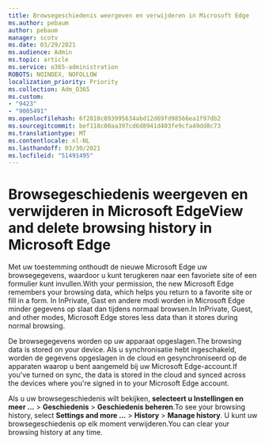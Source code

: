```yaml
---
title: Browsegeschiedenis weergeven en verwijderen in Microsoft Edge
ms.author: pebaum
author: pebaum
manager: scotv
ms.date: 03/29/2021
ms.audience: Admin
ms.topic: article
ms.service: o365-administration
ROBOTS: NOINDEX, NOFOLLOW
localization_priority: Priority
ms.collection: Adm_O365
ms.custom:
- "9423"
- "9005491"
ms.openlocfilehash: 6f2810c893995634abd12d69fd98566ea1f97db2
ms.sourcegitcommit: bef118c00aa397cd6d8941d403fe9cfa49dd8c73
ms.translationtype: MT
ms.contentlocale: nl-NL
ms.lasthandoff: 03/30/2021
ms.locfileid: "51491495"
---
```

# <a name="view-and-delete-browsing-history-in-microsoft-edge"></a><span data-ttu-id="6cdb7-102">Browsegeschiedenis weergeven en verwijderen in Microsoft Edge</span><span class="sxs-lookup"><span data-stu-id="6cdb7-102">View and delete browsing history in Microsoft Edge</span></span>

<span data-ttu-id="6cdb7-103">Met uw toestemming onthoudt de nieuwe Microsoft Edge uw browsegegevens, waardoor u kunt terugkeren naar een favoriete site of een formulier kunt invullen.</span><span class="sxs-lookup"><span data-stu-id="6cdb7-103">With your permission, the new Microsoft Edge remembers your browsing data, which helps you return to a favorite site or fill in a form.</span></span> <span data-ttu-id="6cdb7-104">In InPrivate, Gast en andere modi worden in Microsoft Edge minder gegevens op slaat dan tijdens normaal browsen.</span><span class="sxs-lookup"><span data-stu-id="6cdb7-104">In InPrivate, Guest, and other modes, Microsoft Edge stores less data than it stores during normal browsing.</span></span>

<span data-ttu-id="6cdb7-105">De browsegegevens worden op uw apparaat opgeslagen.</span><span class="sxs-lookup"><span data-stu-id="6cdb7-105">The browsing data is stored on your device.</span></span> <span data-ttu-id="6cdb7-106">Als u synchronisatie hebt ingeschakeld, worden de gegevens opgeslagen in de cloud en gesynchroniseerd op de apparaten waarop u bent aangemeld bij uw Microsoft Edge-account.</span><span class="sxs-lookup"><span data-stu-id="6cdb7-106">If you've turned on sync, the data is stored in the cloud and synced across the devices where you're signed in to your Microsoft Edge account.</span></span>

<span data-ttu-id="6cdb7-107">Als u uw browsegeschiedenis wilt bekijken, **selecteert u Instellingen en meer ...**   >  **Geschiedenis**  >  **Geschiedenis beheren**.</span><span class="sxs-lookup"><span data-stu-id="6cdb7-107">To see your browsing history, select **Settings and more ...**  > **History** > **Manage history**.</span></span> <span data-ttu-id="6cdb7-108">U kunt uw browsegeschiedenis op elk moment verwijderen.</span><span class="sxs-lookup"><span data-stu-id="6cdb7-108">You can clear your browsing history at any time.</span></span>